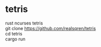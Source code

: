 # tetris
rust ncurses tetris  
git clone https://github.com/realsqren/tetris  
cd tetris  
cargo run  
